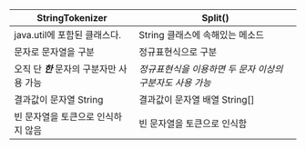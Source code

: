 | StringTokenizer             | Split()                           |
| --------------------------- | --------------------------------- |
| java.util에 포함된 클래스다.        | String 클래스에 속해있는 메소드              |
| 문자로 문자열을 구분                 | 정규표현식으로 구분                        |
| 오직 단 _**한**_ 문자의 구분자만 사용 가능 | _정규표현식을 이용하면 두 문자 이상의 구분자도 사용 가능_ |
| 결과값이 문자열 String             | 결과값이 문자열 배열 String[]              |
| 빈 문자열을 토큰으로 인식하지 않음         | 빈 문자열을 토큰으로 인식함                   |
